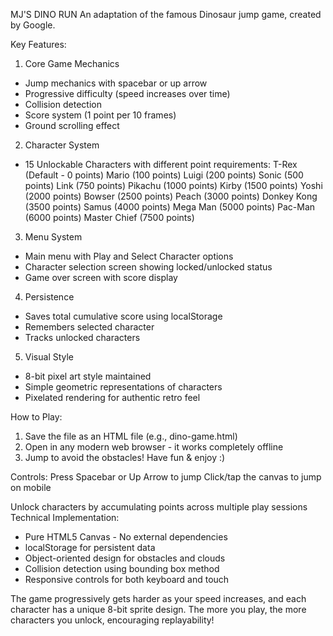 MJ'S DINO RUN
An adaptation of the famous Dinosaur jump game, created by Google.

Key Features:
1. Core Game Mechanics
- Jump mechanics with spacebar or up arrow
- Progressive difficulty (speed increases over time)
- Collision detection
- Score system (1 point per 10 frames)
- Ground scrolling effect

2. Character System
- 15 Unlockable Characters with different point requirements:
    T-Rex (Default - 0 points)
    Mario (100 points)
    Luigi (200 points)
    Sonic (500 points)
    Link (750 points)
    Pikachu (1000 points)
    Kirby (1500 points)
    Yoshi (2000 points)
    Bowser (2500 points)
    Peach (3000 points)
    Donkey Kong (3500 points)
    Samus (4000 points)
    Mega Man (5000 points)
    Pac-Man (6000 points)
    Master Chief (7500 points)

3. Menu System
- Main menu with Play and Select Character options
- Character selection screen showing locked/unlocked status
- Game over screen with score display

4. Persistence
- Saves total cumulative score using localStorage
- Remembers selected character
- Tracks unlocked characters

5. Visual Style
- 8-bit pixel art style maintained
- Simple geometric representations of characters
- Pixelated rendering for authentic retro feel

How to Play:
1. Save the file as an HTML file (e.g., dino-game.html)
2. Open in any modern web browser - it works completely offline
3. Jump to avoid the obstacles! Have fun & enjoy :)

Controls:
Press Spacebar or Up Arrow to jump
Click/tap the canvas to jump on mobile


Unlock characters by accumulating points across multiple play sessions
Technical Implementation:
- Pure HTML5 Canvas - No external dependencies
- localStorage for persistent data
- Object-oriented design for obstacles and clouds
- Collision detection using bounding box method
- Responsive controls for both keyboard and touch

The game progressively gets harder as your speed increases, and each character has a unique 8-bit sprite design. The more you play, the more characters you unlock, encouraging replayability!